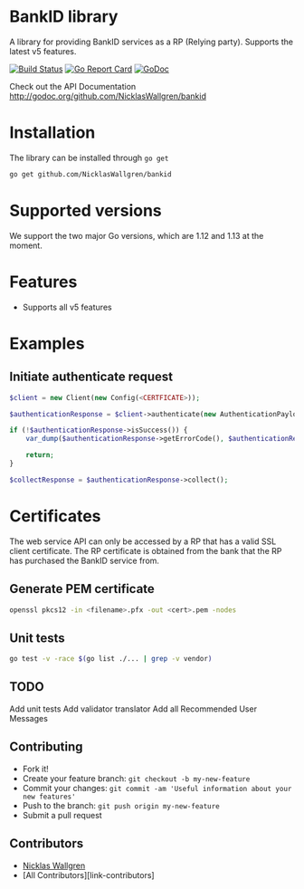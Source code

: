 # BankID library

A library for providing BankID services as a RP (Relying party).
Supports the latest v5 features.

[![Build Status](https://travis-ci.org/NicklasWallgren/bankid.svg?branch=master)](https://travis-ci.org/NicklasWallgren/bankid)
[![Go Report Card](https://goreportcard.com/badge/github.com/stretchr/testify)](https://goreportcard.com/report/github.com/NicklasWallgren/bankid)
[![GoDoc](https://godoc.org/github.com/NicklasWallgren/bankid?status.svg)](https://godoc.org/github.com/NicklasWallgren/bankid) 

Check out the API Documentation http://godoc.org/github.com/NicklasWallgren/bankid

# Installation
The library can be installed through `go get` 
```bash
go get github.com/NicklasWallgren/bankid
```

# Supported versions
We support the two major Go versions, which are 1.12 and 1.13 at the moment.

# Features
- Supports all v5 features

# Examples 

## Initiate authenticate request
```php
$client = new Client(new Config(<CERTFICATE>));

$authenticationResponse = $client->authenticate(new AuthenticationPayload(<PERSONAL NUMBER>, <IP ADDRESS>));

if (!$authenticationResponse->isSuccess()) {
    var_dump($authenticationResponse->getErrorCode(), $authenticationResponse->getDetails());

    return;
}

$collectResponse = $authenticationResponse->collect(); 
```

# Certificates
The web service API can only be accessed by a RP that has a valid SSL client certificate. The RP certificate is obtained from the
bank that the RP has purchased the BankID service from.

## Generate PEM certificate
```bash
openssl pkcs12 -in <filename>.pfx -out <cert>.pem -nodes
```

## Unit tests
```bash
go test -v -race $(go list ./... | grep -v vendor)
```

## TODO
Add unit tests
Add validator translator
Add all Recommended User Messages

## Contributing
  - Fork it!
  - Create your feature branch: `git checkout -b my-new-feature`
  - Commit your changes: `git commit -am 'Useful information about your new features'`
  - Push to the branch: `git push origin my-new-feature`
  - Submit a pull request

## Contributors
  - [Nicklas Wallgren](https://github.com/NicklasWallgren)
  - [All Contributors][link-contributors]
